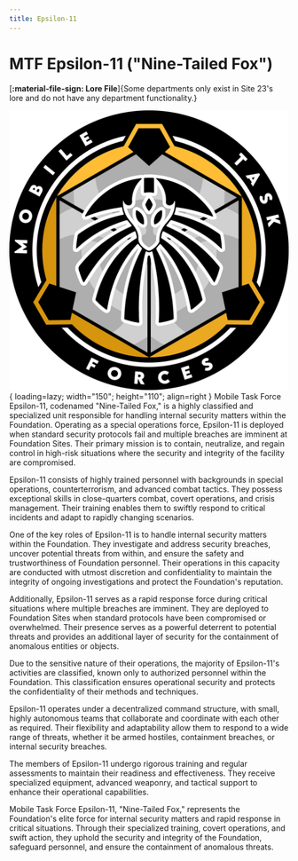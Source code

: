 ```yaml
---
title: Epsilon-11
---
```


# MTF Epsilon-11 ("Nine-Tailed Fox")

[**:material-file-sign: Lore File**]{Some departments only exist in Site 23's lore and do not have any department functionality.}

![Epsilon-11 Logo](images/logo.png){ loading=lazy; width="150"; height="110"; align=right } Mobile Task Force Epsilon-11, codenamed "Nine-Tailed Fox," is a highly classified and specialized unit responsible for handling internal security matters within the Foundation. Operating as a special operations force, Epsilon-11 is deployed when standard security protocols fail and multiple breaches are imminent at Foundation Sites. Their primary mission is to contain, neutralize, and regain control in high-risk situations where the security and integrity of the facility are compromised.

Epsilon-11 consists of highly trained personnel with backgrounds in special operations, counterterrorism, and advanced combat tactics. They possess exceptional skills in close-quarters combat, covert operations, and crisis management. Their training enables them to swiftly respond to critical incidents and adapt to rapidly changing scenarios.

One of the key roles of Epsilon-11 is to handle internal security matters within the Foundation. They investigate and address security breaches, uncover potential threats from within, and ensure the safety and trustworthiness of Foundation personnel. Their operations in this capacity are conducted with utmost discretion and confidentiality to maintain the integrity of ongoing investigations and protect the Foundation's reputation.

Additionally, Epsilon-11 serves as a rapid response force during critical situations where multiple breaches are imminent. They are deployed to Foundation Sites when standard protocols have been compromised or overwhelmed. Their presence serves as a powerful deterrent to potential threats and provides an additional layer of security for the containment of anomalous entities or objects.

Due to the sensitive nature of their operations, the majority of Epsilon-11's activities are classified, known only to authorized personnel within the Foundation. This classification ensures operational security and protects the confidentiality of their methods and techniques.

Epsilon-11 operates under a decentralized command structure, with small, highly autonomous teams that collaborate and coordinate with each other as required. Their flexibility and adaptability allow them to respond to a wide range of threats, whether it be armed hostiles, containment breaches, or internal security breaches.

The members of Epsilon-11 undergo rigorous training and regular assessments to maintain their readiness and effectiveness. They receive specialized equipment, advanced weaponry, and tactical support to enhance their operational capabilities.

Mobile Task Force Epsilon-11, "Nine-Tailed Fox," represents the Foundation's elite force for internal security matters and rapid response in critical situations. Through their specialized training, covert operations, and swift action, they uphold the security and integrity of the Foundation, safeguard personnel, and ensure the containment of anomalous threats.